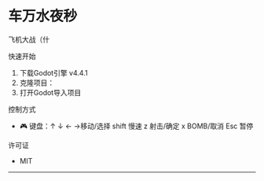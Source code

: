 # 车万水夜秒

飞机大战（什

 快速开始
1. 下载Godot引擎 v4.4.1
2. 克隆项目：
3. 打开Godot导入项目



 控制方式
- 🎮 键盘：↑ ↓ ← →移动/选择 shift 慢速
           z 射击/确定 x BOMB/取消
           Esc 暂停


 许可证
 - MIT

---
